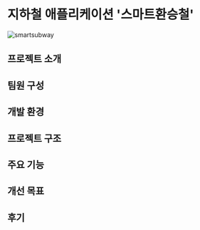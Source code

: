 # 지하철 애플리케이션 '스마트환승철'
![smartsubway](https://github.com/user-attachments/assets/19535fa2-8932-411a-a209-989616b9699c)



## 프로젝트 소개
## 팀원 구성
## 개발 환경
## 프로젝트 구조
## 주요 기능
## 개선 목표
## 후기
